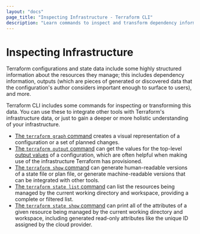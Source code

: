 ```yaml
---
layout: "docs"
page_title: "Inspecting Infrastructure - Terraform CLI"
description: "Learn commands to inspect and transform dependency information, outputs, etc. Use them for integration or to more deeply understand your infrastructure."
---
```


# Inspecting Infrastructure

Terraform configurations and state data include some highly structured
information about the resources they manage; this includes dependency
information, outputs (which are pieces of generated or discovered data that the
configuration's author considers important enough to surface to users), and
more.

Terraform CLI includes some commands for inspecting or transforming this data.
You can use these to integrate other tools with Terraform's infrastructure data,
or just to gain a deeper or more holistic understanding of your infrastructure.

- [The `terraform graph` command](/docs/cli/commands/graph.html) creates a visual
  representation of a configuration or a set of planned changes.
- [The `terraform output` command](/docs/cli/commands/output.html) can get the
  values for the top-level [output values](/docs/language/values/outputs.html) of
  a configuration, which are often helpful when making use of the infrastructure
  Terraform has provisioned.
- [The `terraform show` command](/docs/cli/commands/show.html) can generate
  human-readable versions of a state file or plan file, or generate
  machine-readable versions that can be integrated with other tools.
- [The `terraform state list` command](/docs/cli/commands/state/list.html) can list
  the resources being managed by the current working directory and workspace,
  providing a complete or filtered list.
- [The `terraform state show` command](/docs/cli/commands/state/show.html) can print
  all of the attributes of a given resource being managed by the current working
  directory and workspace, including generated read-only attributes like the
  unique ID assigned by the cloud provider.
